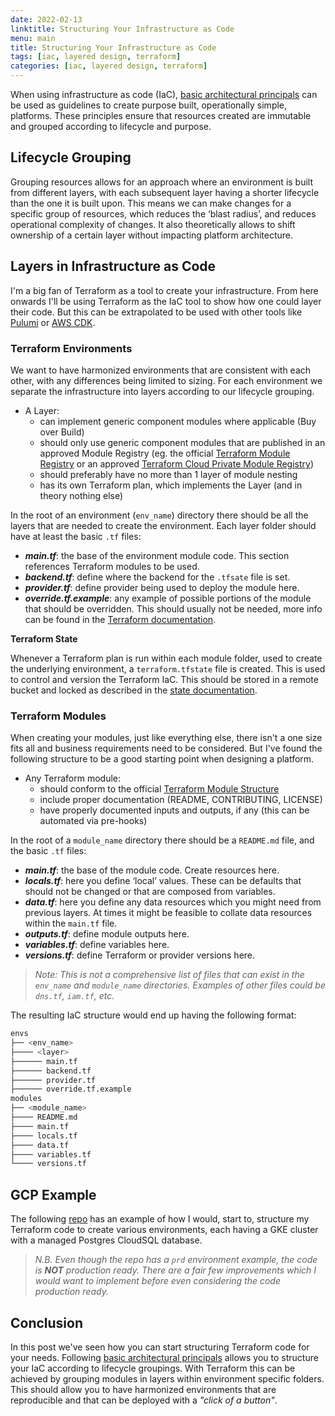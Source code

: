 ```yaml
---
date: 2022-02-13
linktitle: Structuring Your Infrastructure as Code
menu: main
title: Structuring Your Infrastructure as Code
tags: [iac, layered design, terraform]
categories: [iac, layered design, terraform]
---
```


When using infrastructure as code (IaC), [basic architectural principals](/post/platform-setup/#basic-architectural-principles) can be used as guidelines to create purpose built, operationally simple, platforms. These principles ensure that resources created are immutable and grouped according to lifecycle and purpose.

## Lifecycle Grouping

Grouping resources allows for an approach where an environment is built from different layers, with each subsequent layer having a shorter lifecycle than the one it is built upon. This means we can make changes for a specific group of resources, which reduces the ‘blast radius’, and reduces operational complexity of changes. It also theoretically allows to shift ownership of a certain layer without impacting platform architecture.

## Layers in Infrastructure as Code

I'm a big fan of Terraform as a tool to create your infrastructure. From here onwards I'll be using Terraform as the IaC tool to show how one could layer their code. But this can be extrapolated to be used with other tools like [Pulumi](https://www.pulumi.com/) or [AWS CDK](https://aws.amazon.com/cdk/).

### Terraform Environments

We want to have harmonized environments that are consistent with each other, with any differences being limited to sizing. For each environment we separate the infrastructure into layers according to our lifecycle grouping.

  * A Layer:
    - can implement generic component modules where applicable (Buy over Build)
    - should only use generic component modules that are published in an approved Module Registry (eg. the official [Terraform Module Registry](https://registry.terraform.io/) or an approved [Terraform Cloud Private Module Registry](https://www.terraform.io/cloud-docs/registry/using))
    - should preferably have no more than 1 layer of module nesting
    - has its own Terraform plan, which implements the Layer (and in theory nothing else)

In the root of an environment (`env_name`) directory there should be all the layers that are needed to create the environment. Each layer folder should have at least the basic `.tf` files:
- **_main.tf_**: the base of the environment module code. This section references Terraform modules to be used.
- **_backend.tf_**: define where the backend for the `.tfsate` file is set.
- **_provider.tf_**: define provider being used to deploy the module here.
- **_override.tf.example_**: any example of possible portions of the module that should be overridden. This should usually not be needed, more info can be found in the [Terraform documentation](https://www.terraform.io/language/files/override).

**Terraform State**

Whenever a Terraform plan is run within each module folder, used to create the underlying environment, a `terraform.tfstate` file is created.
This is used to control and version the Terraform IaC. This should be stored in a remote bucket and locked as described in the [state documentation](https://www.terraform.io/language/state).

### Terraform Modules

When creating your modules, just like everything else, there isn't a one size fits all and business requirements need to be considered. But I've found the following structure to be a good starting point when designing a platform.

  * Any Terraform module:
    - should conform to the official [Terraform Module Structure](https://www.terraform.io/language/modules/develop#module-structure)
    - include proper documentation (README, CONTRIBUTING, LICENSE)
    - have properly documented inputs and outputs, if any (this can be automated via pre-hooks)

In the root of a `module_name` directory there should be a `README.md` file, and the basic `.tf` files:
- **_main.tf_**: the base of the module code. Create resources here.
- **_locals.tf_**: here you define ‘local’ values. These can be defaults that should not be changed or that are composed from variables.
- **_data.tf_**: here you define any data resources which you might need from previous layers. At times it might be feasible to collate data resources within the `main.tf` file.
- **_outputs.tf_**: define module outputs here.
- **_variables.tf_**: define variables here.
- **_versions.tf_**: define Terraform or provider versions here.

> _Note: This is not a comprehensive list of files that can exist in the `env_name` and `module_name` directories. Examples of other files could be `dns.tf`, `iam.tf`, etc._

The resulting IaC structure would end up having the following format:

```bash
envs
├── <env_name>
├──── <layer>
├────── main.tf
├────── backend.tf
├────── provider.tf
├────── override.tf.example
modules
├── <module_name>
├──── README.md
├──── main.tf
├──── locals.tf
├──── data.tf
├──── variables.tf
└──── versions.tf
```

## GCP Example

The following [repo](https://github.com/TimothyMamo/structure-iac) has an example of how I would, start to, structure my Terraform code to create various environments, each having a GKE cluster with a managed Postgres CloudSQL database.

> _N.B. Even though the repo has a `prd` environment example, the code is **NOT** production ready. There are a fair few improvements which I would want to implement before even considering the code production ready._

## Conclusion

 In this post we've seen how you can start structuring Terraform code for your needs. Following [basic architectural principals](/post/platform-setup/#basic-architectural-principles) allows you to structure your IaC according to lifecycle groupings. With Terraform this can be achieved by grouping modules in layers within environment specific folders. This should allow you to have harmonized environments that are reproducible and that can be deployed with a _"click of a button"_.